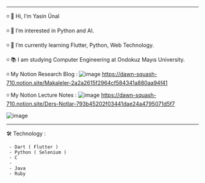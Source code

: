   ----------------------------------------------------------------------
  ◽️ 👋 Hi, I’m Yasin Ünal
  
  ◽️ 👀 I’m interested in Python and AI.
  
  ◽️ 🌱 I’m currently learning Flutter, Python, Web Technology.
  
  ◽️ 📚 I am studying Computer Engineering at Ondokuz Mayıs University. 
  
  ◽️ My Notion Research Blog : ![image](https://user-images.githubusercontent.com/56133248/154103197-e2390754-ca4e-4791-981b-1b27e4340e56.png)  https://dawn-squash-710.notion.site/Makaleler-2a2a2615f2964cf584341a880aa94f41

  ◽️ My Notion Lecture Notes : ![image](https://user-images.githubusercontent.com/56133248/154103214-053f320f-1f36-4d1f-ac22-125e5f5b25de.png)  https://dawn-squash-710.notion.site/Ders-Notlar-793b45202f03441dae24a4795071d5f7

 
  
![image](https://user-images.githubusercontent.com/56133248/143773264-7933ce21-81b2-4057-bfb7-5bcc7be3691a.png)

  ----------------------------------------------------------------------
  
  🛠 Technology : 
    
     - Dart ( Flutter )
     - Python ( Selenium ) 
     - C
     - 
     - Java
     - Ruby
  
  
<!---
Pilestin/Pilestin is a ✨ special ✨ repository because its `README.md` (this file) appears on your GitHub profile.
You can click the Preview link to take a look at your changes.
--->
